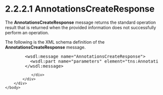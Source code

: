<html dir="LTR" xmlns:mshelp="http://msdn.microsoft.com/mshelp" xmlns:ddue="http://ddue.schemas.microsoft.com/authoring/2003/5" xmlns:xlink="http://www.w3.org/1999/xlink" xmlns:tool="http://www.microsoft.com/tooltip">
    <head>
        <meta http-equiv="Content-Type" content="text/html; CHARSET=utf-8"></meta>
        <meta name="save" content="history"></meta>
        <title>2.2.2.1 AnnotationsCreateResponse</title>
        <xml>
            <mshelp:toctitle title="2.2.2.1 AnnotationsCreateResponse"></mshelp:toctitle>
            <mshelp:rltitle title="[MS-SSMDSWS-15]: AnnotationsCreateResponse"></mshelp:rltitle>
            <mshelp:keyword index="A" term="ffbc22a5-b743-4611-87f6-7527653bcf92"></mshelp:keyword>
            <mshelp:attr name="DCSext.ContentType" value="open specification"></mshelp:attr>
            <mshelp:attr name="AssetID" value="ffbc22a5-b743-4611-87f6-7527653bcf92"></mshelp:attr>
            <mshelp:attr name="TopicType" value="kbRef"></mshelp:attr>
            <mshelp:attr name="DCSext.Title" value="[MS-SSMDSWS-15]: AnnotationsCreateResponse" />
        </xml>
    </head>
    <body>
        <div id="header">
            <h1 class="heading">2.2.2.1 AnnotationsCreateResponse</h1>
        </div>
        <div id="mainSection">
            <div id="mainBody">
                <div id="allHistory" class="saveHistory"></div>
                <div id="sectionSection0" class="section" name="collapseableSection">
                    

<p>The <b>AnnotationsCreateResponse</b> message returns the
standard operation result that is returned when the provided information does
not successfully perform an operation.</p>

<p>The following is the XML schema definition of the <b>AnnotationsCreateResponse</b>
message.</p>

<dl>
<dd>
<div><pre>   &lt;wsdl:message name=&quot;AnnotationsCreateResponse&quot;&gt;
     &lt;wsdl:part name=&quot;parameters&quot; element=&quot;tns:AnnotationsCreateResponse&quot;/&gt;
   &lt;/wsdl:message&gt;
</pre></div>
</dd></dl>


                </div>
            </div>
        </div>
    </body>
</html>